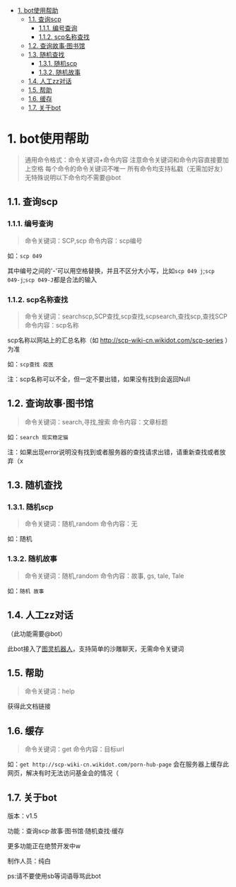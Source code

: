 
<!-- @import "[TOC]" {cmd="toc" depthFrom=1 depthTo=6 orderedList=false} -->

<!-- code_chunk_output -->

- [1. bot使用帮助](#1-bot使用帮助)
  - [1.1. 查询scp](#11-查询scp)
    - [1.1.1. 编号查询](#111-编号查询)
    - [1.1.2. scp名称查找](#112-scp名称查找)
  - [1.2. 查询故事·图书馆](#12-查询故事图书馆)
  - [1.3. 随机查找](#13-随机查找)
    - [1.3.1. 随机scp](#131-随机scp)
    - [1.3.2. 随机故事](#132-随机故事)
  - [1.4. 人工zz对话](#14-人工zz对话)
  - [1.5. 帮助](#15-帮助)
  - [1.6. 缓存](#16-缓存)
  - [1.7. 关于bot](#17-关于bot)

<!-- /code_chunk_output -->
# 1. bot使用帮助
>通用命令格式：命令关键词+命令内容
>注意命令关键词和命令内容直接要加上空格
>每个命令的命令关键词不唯一
>所有命令均支持私戳（无需加好友）
>无特殊说明以下命令均不需要@bot
## 1.1. 查询scp
### 1.1.1. 编号查询
>命令关键词：SCP,scp
>命令内容：scp编号

如：``scp 049``

其中编号之间的'-'可以用空格替换，并且不区分大小写，比如``scp 049 j``;``scp 049-j``;``scp 049-J``都是合法的输入

### 1.1.2. scp名称查找
>命令关键词：searchscp,SCP查找,scp查找,scpsearch,查找scp,查找SCP
>命令内容：scp名称

scp名称以网站上的汇总名称（如 http://scp-wiki-cn.wikidot.com/scp-series ）为准

如：``scp查找 疫医``

注：scp名称可以不全，但一定不要出错，如果没有找到会返回Null

## 1.2. 查询故事·图书馆
>命令关键词：search,寻找,搜索
>命令内容：文章标题

如：``search 现实稳定猫``

注：如果出现error说明没有找到或者服务器的查找请求出错，请重新查找或者放弃（x

## 1.3. 随机查找
### 1.3.1. 随机scp
>命令关键词：随机,random
>命令内容：无

如：随机
### 1.3.2. 随机故事
>命令关键词：随机,random
>命令内容：故事, gs, tale, Tale

如：``随机 故事``
## 1.4. 人工zz对话
（此功能需要@bot）

此bot接入了[图灵机器人](http://www.turingapi.com/)，支持简单的沙雕聊天，无需命令关键词
## 1.5. 帮助
>命令关键词：help

获得此文档链接
## 1.6. 缓存
>命令关键词：get
>命令内容：目标url

如：``get http://scp-wiki-cn.wikidot.com/porn-hub-page``
会在服务器上缓存此网页，解决有时无法访问基金会的情况（
## 1.7. 关于bot

版本：v1.5

功能：查询scp·故事·图书馆·随机查找·缓存

更多功能正在绝赞开发中w

制作人员：纯白

ps:请不要使用sb等词语辱骂此bot
